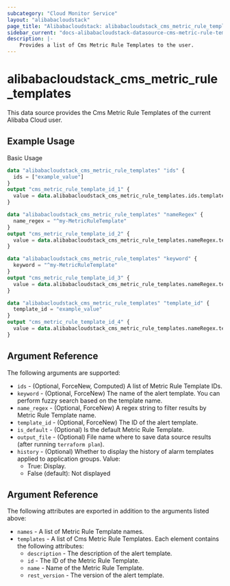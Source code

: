 ```yaml
---
subcategory: "Cloud Monitor Service"
layout: "alibabacloudstack"
page_title: "Alibabacloudstack: alibabacloudstack_cms_metric_rule_templates"
sidebar_current: "docs-alibabacloudstack-datasource-cms-metric-rule-templates"
description: |- 
    Provides a list of Cms Metric Rule Templates to the user.
---
```


# alibabacloudstack\_cms\_metric\_rule\_templates

This data source provides the Cms Metric Rule Templates of the current Alibaba Cloud user.


## Example Usage

Basic Usage

```terraform
data "alibabacloudstack_cms_metric_rule_templates" "ids" {
  ids = ["example_value"]
}
output "cms_metric_rule_template_id_1" {
  value = data.alibabacloudstack_cms_metric_rule_templates.ids.templates.0.id
}

data "alibabacloudstack_cms_metric_rule_templates" "nameRegex" {
  name_regex = "^my-MetricRuleTemplate"
}
output "cms_metric_rule_template_id_2" {
  value = data.alibabacloudstack_cms_metric_rule_templates.nameRegex.templates.0.id
}

data "alibabacloudstack_cms_metric_rule_templates" "keyword" {
  keyword = "^my-MetricRuleTemplate"
}
output "cms_metric_rule_template_id_3" {
  value = data.alibabacloudstack_cms_metric_rule_templates.nameRegex.templates.0.id
}

data "alibabacloudstack_cms_metric_rule_templates" "template_id" {
  template_id = "example_value"
}
output "cms_metric_rule_template_id_4" {
  value = data.alibabacloudstack_cms_metric_rule_templates.nameRegex.templates.0.id
}

```

## Argument Reference

The following arguments are supported:

* `ids` - (Optional, ForceNew, Computed)  A list of Metric Rule Template IDs.
* `keyword` - (Optional, ForceNew) The name of the alert template. You can perform fuzzy search based on the template name.
* `name_regex` - (Optional, ForceNew) A regex string to filter results by Metric Rule Template name.
* `template_id` - (Optional, ForceNew) The ID of the alert template.
* `is_default` - (Optional) Is the default Metric Rule Template.
* `output_file` - (Optional) File name where to save data source results (after running `terraform plan`).
* `history` - (Optional) Whether to display the history of alarm templates applied to application groups. Value:
  * True: Display. 
  * False (default): Not displayed

## Argument Reference

The following attributes are exported in addition to the arguments listed above:

* `names` - A list of Metric Rule Template names.
* `templates` - A list of Cms Metric Rule Templates. Each element contains the following attributes:
  * `description` - The description of the alert template.
  * `id` - The ID of the Metric Rule Template.
  * `name` - Name of the Metric Rule Template.
  * `rest_version` - The version of the alert template.